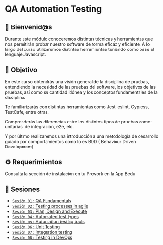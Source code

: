# QA Automation Testing

## :wave: Bienvenid@s

Durante este módulo conoceremos distintas técnicas y herramientas que nos permitirán probar nuestro software de forma
eficaz y eficiente. A lo largo del curso utilizaremos distintas herramientas teniendo como base el lenguaje Javascript.

## :dart: Objetivo

En este curso obtendrás una visión general de la disciplina de pruebas, entendiendo la necesidad de las
pruebas del software, los objetivos de las pruebas, así como su cantidad idónea y los conceptos fundamentales de la
disciplina.

Te familiarizarás con distintas herramientas como Jest, eslint, Cypress, TestCafe, entre otras.

Comprenderás las diferencias entre los distintos tipos de pruebas como: unitarias, de integración, e2e, etc.

Y por último realizaremos una introducción a una metodología de desarrollo guiado por comportamientos como lo es BDD (
Behaviour Driven Development)

## :gear: Requerimientos

Consulta la sección de instalación
en tu Prework en la App Bedu

## :bookmark_tabs: Sesiones

- [`Sesión 01:` QA Fundamentals](./Sesion-01)
- [`Sesión 02:` Testing processes in agile](./Sesion-02)
- [`Sesión 03:` Plan, Design and Execute](./Sesion-03)
- [`Sesión 04:` Automated test types](./Sesion-04)
- [`Sesión 05:` Automation testing tools](./Sesion-05)
- [`Sesión 06:` Unit Testing](./Sesion-06)
- [`Sesión 07:` Integration testing](./Sesion-07)
- [`Sesión 08:` Testing in DevOps](./Sesion-08)
